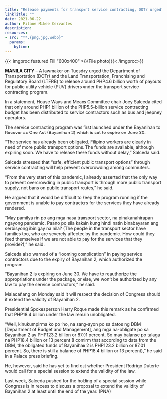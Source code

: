 ```yaml
---
title: "Release payments for transport service contracting, DOTr urged"
linkTitle: ""
date: 2021-06-22
author: Filane Mikee Cervantes
description:
resources:
- src: "**.{png,jpg,webp}"
  params:
    byline: 
---
```

{{< imgproc featured Fill "600x400" >}}(File photo){{< /imgproc>}}

**MANILA CITY** –  A lawmaker on Tuesday urged the Department of Transportation (DOTr) and the Land Transportation, Franchising and Regulatory Board (LTFRB) to release around PHP4.6 billion worth of payouts for public utility vehicle (PUV) drivers under the transport service contracting program.

In a statement, House Ways and Means Committee chair Joey Salceda cited that only around PHP1 billion of the PHP5.5-billion service contracting budget has been distributed to service contractors such as bus and jeepney operators.

The service contracting program was first launched under the Bayanihan to Recover as One Act (Bayanihan 2) which is set to expire on June 30.

“The service has already been obligated. Filipino workers are clearly in need of more public transport options. The funds are available, although expiring soon. We have to release these funds without delay,” Salceda said.

Salceda stressed that “safe, efficient public transport options” through service contracting will help prevent overcrowding among commuters.

“From the very start of this pandemic, I already asserted that the only way to prevent overcrowding in public transport is through more public transport supply, not bans on public transport routes,” he said.

He argued that it would be difficult to keep the program running if the government is unable to pay contractors for the services they have already rendered.

“May pamilya rin po ang mga nasa transport sector, na pinakanahirapan ngayong pandemic. Paano po sila kakain kung hindi natin binabayaran ang serbisyong ibinigay na nila? (The people in the transport sector have families too, who are severely affected by the pandemic. How could they feed themselves if we are not able to pay for the services that they provide?),” he said.

Salceda also warned of a “looming complication” in paying service contractors due to the expiry of Bayanihan 2, which authorized the program.

“Bayanihan 2 is expiring on June 30. We have to reauthorize the appropriations under the package, or else, we won’t be authorized by any law to pay the service contractors,” he said.

Malacañang on Monday said it will respect the decision of Congress should it extend the validity of Bayanihan 2.

Presidential Spokesperson Harry Roque made this remark as he confirmed that PHP18.4 billion under the law remain unobligated.

“Well, kinukumpirma ko po ‘no, na sang-ayon po sa datos ng DBM [Department of Budget and Management], ang mga na-obligate po sa Bayanihan 2 ay PHP123.2 billion or 87.01 percent. So may balanse po talaga na PHP18.4 billion or 13 percent (I confirm that according to data from the DBM, the obligated funds of Bayanihan 2 is PHP123.2 billion or 87.01 percent. So, there is still a balance of PHP18.4 billion or 13 percent),” he said in a Palace press briefing.

He, however, said he has yet to find out whether President Rodrigo Duterte would call for a special session to extend the validity of the law.

Last week, Salceda pushed for the holding of a special session while Congress is in recess to discuss a proposal to extend the validity of Bayanihan 2 at least until the end of the year. (PNA)